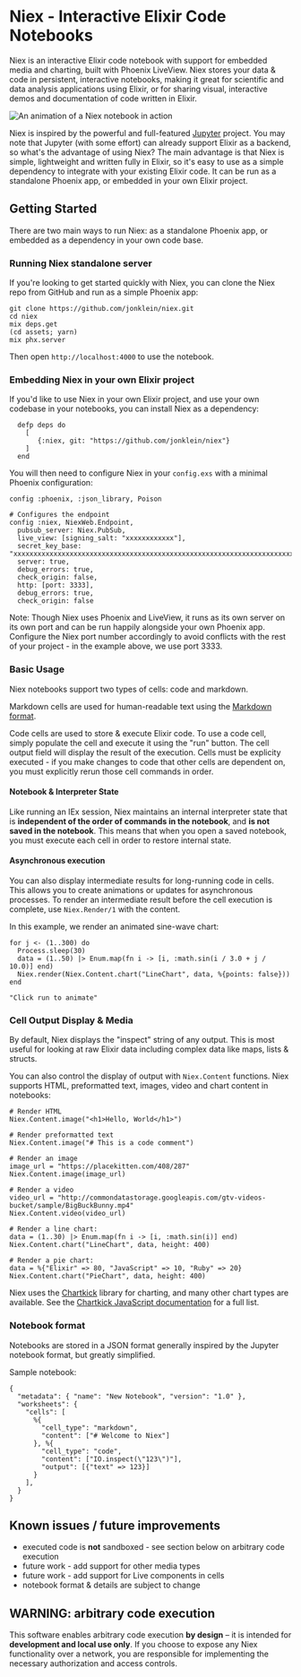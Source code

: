 # Niex - Interactive Elixir Code Notebooks

Niex is an interactive Elixir code notebook with support for embedded media and 
charting, built with Phoenix LiveView.  Niex stores your data & code in persistent, interactive notebooks, making it great for scientific and 
data analysis applications using Elixir, or for sharing visual, interactive demos and documentation of code
written in Elixir. 

![An animation of a Niex notebook  in action](https://github.com/jonklein/niex/blob/master/sample_notebooks/demo.gif?raw=true)

Niex is inspired by the powerful and full-featured [Jupyter](https://jupyter.org/) project. You may note that Jupyter 
(with some effort) can already support Elixir as a backend, so what's the advantage of using 
Niex?  The main advantage is that Niex is simple, lightweight and written fully in Elixir, so it's easy to use as a simple 
dependency to integrate with your existing Elixir code.  It can be run as a standalone
Phoenix app, or embedded in your own Elixir project. 

## Getting Started

There are two main ways to run Niex: as a standalone Phoenix app, or embedded as a dependency in your own code base. 

### Running Niex standalone server

If you're looking to get started quickly with Niex, you can clone the Niex repo from GitHub and run as a simple 
Phoenix app:

```
git clone https://github.com/jonklein/niex.git
cd niex
mix deps.get
(cd assets; yarn)
mix phx.server
```

Then open `http://localhost:4000` to use the notebook.

### Embedding Niex in your own Elixir project

If you'd like to use Niex in your own Elixir project, and use your own codebase in your notebooks, you can install 
Niex as a dependency:

```
  defp deps do
    [
       {:niex, git: "https://github.com/jonklein/niex"}
    ]
  end
```

You will then need to configure Niex in your `config.exs` with a minimal Phoenix configuration:

```
config :phoenix, :json_library, Poison

# Configures the endpoint
config :niex, NiexWeb.Endpoint,
  pubsub_server: Niex.PubSub,
  live_view: [signing_salt: "xxxxxxxxxxxx"],
  secret_key_base: "xxxxxxxxxxxxxxxxxxxxxxxxxxxxxxxxxxxxxxxxxxxxxxxxxxxxxxxxxxxxxxxxxxxxxxxxxxxxxxxxxxxx",
  server: true,
  debug_errors: true,
  check_origin: false,
  http: [port: 3333],
  debug_errors: true,
  check_origin: false
```

Note: Though Niex uses Phoenix and LiveView, it runs as its own server on its own port and can be run happily alongside
your own Phoenix app.  Configure the Niex port number accordingly to avoid conflicts with the rest of your 
project - in the example above, we use port 3333. 

### Basic Usage

Niex notebooks support two types of cells: code and markdown.

Markdown cells are used for human-readable text using the [Markdown format](https://www.markdownguide.org/basic-syntax/).

Code cells are used to store & execute Elixir code.  To use a code cell, simply populate the cell and execute it using 
the "run" button.  The cell output field will display the result of the execution.  Cells must be explicity executed - 
if you make changes to code that other cells are dependent on, you must explicitly 
rerun those cell commands in order.   

#### Notebook & Interpreter State

Like running an IEx session, Niex maintains an internal interpreter state that is **independent of the order
of commands in the notebook**, and **is not saved in the notebook**.  This means that when you open a saved 
notebook, you must execute each cell in order to restore internal state.  

#### Asynchronous execution

You can also display intermediate results for long-running code in cells.  This allows you
to create animations or updates for asynchronous processes.  To render an intermediate result
before the cell execution is complete, use `Niex.Render/1` with the content.

In this example, we render an animated sine-wave chart:

```
for j <- (1..300) do
  Process.sleep(30)
  data = (1..50) |> Enum.map(fn i -> [i, :math.sin(i / 3.0 + j / 10.0)] end)
  Niex.render(Niex.Content.chart("LineChart", data, %{points: false}))
end

"Click run to animate"
``` 

### Cell Output Display & Media

By default, Niex displays the "inspect" string of any output.  This is most useful
for looking at raw Elixir data including complex data like maps, lists & structs.

You can also control the display of output with `Niex.Content` functions.  Niex supports 
HTML, preformatted text, images, video and chart content in notebooks:

```
# Render HTML
Niex.Content.image("<h1>Hello, World</h1>")

# Render preformatted text
Niex.Content.image("# This is a code comment")

# Render an image
image_url = "https://placekitten.com/408/287"
Niex.Content.image(image_url)

# Render a video
video_url = "http://commondatastorage.googleapis.com/gtv-videos-bucket/sample/BigBuckBunny.mp4"
Niex.Content.video(video_url)

# Render a line chart: 
data = (1..30) |> Enum.map(fn i -> [i, :math.sin(i)] end)
Niex.Content.chart("LineChart", data, height: 400)

# Render a pie chart: 
data = %{"Elixir" => 80, "JavaScript" => 10, "Ruby" => 20}
Niex.Content.chart("PieChart", data, height: 400)
```

Niex uses the [Chartkick](https://chartkick.com) library for charting, and many other 
chart types are available.  See the [Chartkick JavaScript documentation](https://github.com/ankane/chartkick.js) for 
a full list.

### Notebook format

Notebooks are stored in a JSON format generally inspired by the Jupyter notebook format, but greatly simplified.  

Sample notebook:

```
{
  "metadata": { "name": "New Notebook", "version": "1.0" },
  "worksheets": {
    "cells": [
      %{
        "cell_type": "markdown",
        "content": ["# Welcome to Niex"]
      }, %{
        "cell_type": "code",
        "content": ["IO.inspect(\"123\")"],
        "output": [{"text" => 123}]
      }
    ],
  } 
}

```

## Known issues / future improvements 

- executed code is **not** sandboxed - see section below on arbitrary code execution
- future work - add support for other media types
- future work - add support for Live components in cells
- notebook format & details are subject to change

## WARNING: arbitrary code execution

This software enables arbitrary code execution **by design** – it is intended for **development and local use only**.  If you
choose to expose any Niex functionality over a network, you are responsible for
implementing the necessary authorization and access controls. 


